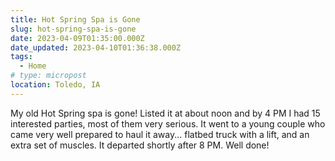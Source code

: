 ```yaml
---
title: Hot Spring Spa is Gone
slug: hot-spring-spa-is-gone
date: 2023-04-09T01:35:00.000Z
date_updated: 2023-04-10T01:36:38.000Z
tags: 
  - Home
# type: micropost
location: Toledo, IA
---
```


My old Hot Spring spa is gone! Listed it at about noon and by 4 PM I had 15 interested parties, most of them very serious. It went to a young couple who came very well prepared to haul it away... flatbed truck with a lift, and an extra set of muscles. It departed shortly after 8 PM. Well done!
